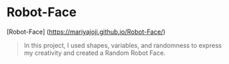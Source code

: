 # Robot-Face
[Robot-Face] (https://mariyajoji.github.io/Robot-Face/)
>In this project, I used shapes, variables, and randomness to express my creativity and created a Random Robot Face.
